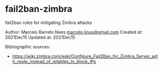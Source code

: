 # fail2ban-zimbra

fail2ban rules for mitigating Zimbra attacks

Author: Marcelo Barreto Nees <marcelo.linux@gmail.com>
Created at: 2021Dec15
Updated at: 2021Dec15

Bibliographic sources:

- https://wiki.zimbra.com/wiki/Configure_Fail2Ban_for_Zimbra_Server_with_route_instead_of_iptables_to_block_IPs

